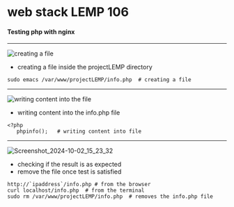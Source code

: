 # web stack LEMP 106

#### Testing php with nginx

---
![creating a file](https://github.com/user-attachments/assets/348687b2-8bf7-45f8-a9f2-9af8ab5cecec)
* creating a file inside the projectLEMP directory
```
sudo emacs /var/www/projectLEMP/info.php  # creating a file
```
---
![writing content into the file](https://github.com/user-attachments/assets/c3f96583-ed81-45f4-9e6b-ca5b80309a08)
+ writing content into the info.php file
```
<?php
   phpinfo();   # writing content into file
```
---
![Screenshot_2024-10-02_15_23_32](https://github.com/user-attachments/assets/4989f399-583b-4e3b-af01-eeb08253f987)
* checking if the result is as expected
* remove the file once test is satisfied
```
http://`ipaddress`/info.php # from the browser 
curl localhost/info.php  # from the terminal
sudo rm /var/www/projectLEMP/info.php  # removes the info.php file
```

